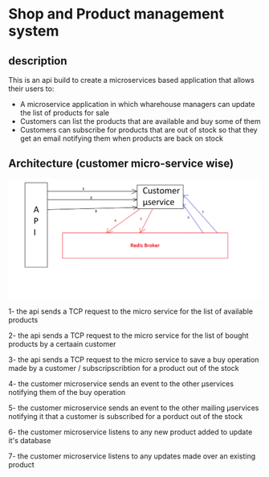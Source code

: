 # Shop and Product management system

## description

This is an api build to create a microservices based application that allows their users to:

* A microservice application in which wharehouse managers can update the list of products for sale 
* Customers can list the products that are available and buy some of them
* Customers can subscribe for products that are out of stock so that they get an email notifying them when products are back on stock

## Architecture (customer micro-service wise)
![Architecture](./architecture.png)

1- the api sends a TCP request to the micro service for the list of available products 

2- the api sends a TCP request to the micro service for the list of bought products by a certaain customer

3- the api sends a TCP request to the micro service to save a buy operation made by a customer / subscripscribtion for a product out of the stock

4- the customer microservice sends an event to the other µservices notifying them of the buy operation

5- the customer microservice sends an event to the other mailing µservices notifying it that a customer is subscribed for a porduct out of the stock

6- the customer microservice listens to any new product added to update it's database

7- the customer microservice listens to any updates made over an existing product
